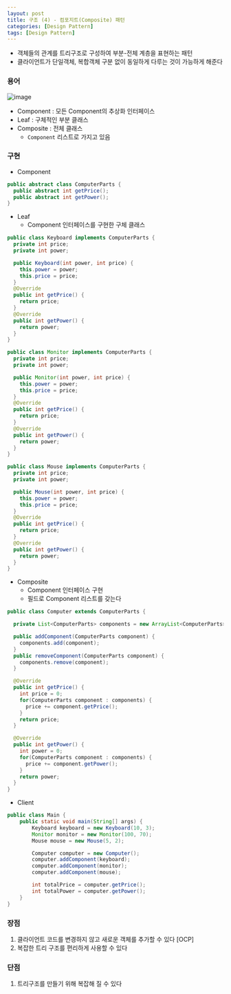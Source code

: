 ```yaml
---
layout: post
title: 구조 (4) - 컴포지트(Composite) 패턴
categories: [Design Pattern]
tags: [Design Pattern]
---
```

- 객체들의 관계를 트리구조로 구성하여 부분-전체 계층을 표현하는 패턴
- 클라이언트가 단일객체, 복합객체 구분 없이 동일하게 다루는 것이 가능하게 해준다

### 용어
![image](https://user-images.githubusercontent.com/109575750/200152883-c7e27f7f-c6aa-4fac-aaee-029469bba6da.png)

- Component : 모든 Component의 추상화 인터페이스
- Leaf : 구체적인 부분 클래스
- Composite : 전체 클래스
  - `Component` 리스트로 가지고 있음

### 구현
- Component

```java
public abstract class ComputerParts {
  public abstract int getPrice();
  public abstract int getPower();
}
```

- Leaf
    - Component 인터페이스를 구현한 구체 클래스

```java
public class Keyboard implements ComputerParts {
  private int price;
  private int power;

  public Keyboard(int power, int price) {
    this.power = power;
    this.price = price;
  }
  @Override
  public int getPrice() { 
    return price; 
  }
  @Override
  public int getPower() { 
    return power; 
  }
}

public class Monitor implements ComputerParts {
  private int price;
  private int power;

  public Monitor(int power, int price) {
    this.power = power;
    this.price = price;
  }
  @Override
  public int getPrice() { 
    return price; 
  }
  @Override
  public int getPower() { 
    return power; 
  }
}

public class Mouse implements ComputerParts {
  private int price;
  private int power;

  public Mouse(int power, int price) {
    this.power = power;
    this.price = price;
  }
  @Override
  public int getPrice() { 
    return price; 
  }
  @Override
  public int getPower() { 
    return power; 
  }
}
```

- Composite
    - Component 인터페이스 구현
    - 필드로 Component 리스트를 갖는다

```java
public class Computer extends ComputerParts {

  private List<ComputerParts> components = new ArrayList<ComputerParts>();

  public addComponent(ComputerParts component) { 
    components.add(component); 
  }
  public removeComponent(ComputerParts component) { 
    components.remove(component); 
  }

  @Override
  public int getPrice() {
    int price = 0;
    for(ComputerParts component : components) {
      price += component.getPrice();
    }
    return price;
  }

  @Override
  public int getPower() {
    int power = 0;
    for(ComputerParts component : components) {
      price += component.getPower();
    }
    return power;
  }
}
```

- Client

```java
public class Main {
    public static void main(String[] args) {
        Keyboard keyboard = new Keyboard(10, 3);
        Monitor monitor = new Monitor(100, 70);
        Mouse mouse = new Mouse(5, 2);

        Computer computer = new Computer();
        computer.addComponent(keyboard);
        computer.addComponent(monitor);
        computer.addComponent(mouse);

        int totalPrice = computer.getPrice();
        int totalPower = computer.getPower();
    }
}
```

### 장점
1. 클라이언트 코드를 변경하지 않고 새로운 객체를 추가할 수 있다 [OCP]
2. 복잡한 트리 구조를 편리하게 사용할 수 있다


### 단점
1. 트리구조를 만들기 위해 복잡해 질 수 있다